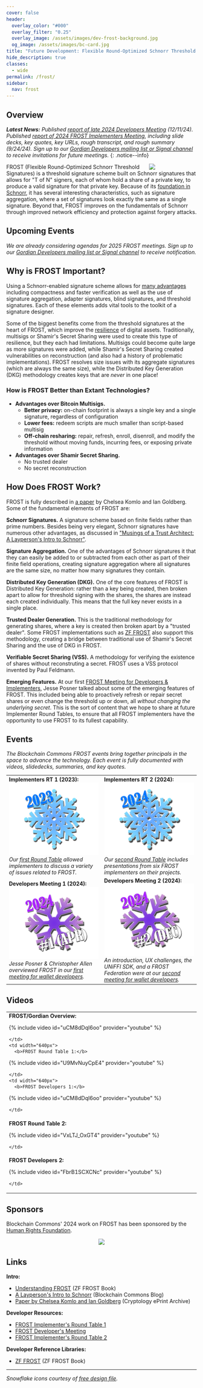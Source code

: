 ```yaml
---
cover: false
header:
  overlay_color: "#000"
  overlay_filter: "0.25"
  overlay_image: /assets/images/dev-frost-background.jpg
  og_image: /assets/images/bc-card.jpg
title: "Future Development: Flexible Round-Optimized Schnorr Threshold Signatures (FROST)"
hide_description: true
classes:
  - wide
permalink: /frost/
sidebar:
  nav: frost
---
```


## Overview

_**Latest News:** Published [report of late 2024 Developers Meeting](/frost/developers2) (12/11/24). Published [report of 2024 FROST Implementers Meeting](/frost/meeting2), including slide decks, key quotes, key URLs, rough transcript, and rough summary (9/24/24). Sign up to our [Gordian Developers mailing list or Signal channel](https://www.blockchaincommons.com/subscribe/) to receive invitations for future meetings._
{: .notice--info}

<a href="/crypto-stack/"><img src="https://developer.blockchaincommons.com/assets/images/bc-stack-crypto-frost.png" style="margin-left: 20px; float: right" width="25%"></a>

FROST (Flexible Round-Optimized Schnorr Threshold Signatures) is a threshold signature scheme built on Schnorr signatures that allows for
"T of N" signers, each of whom hold a share of a private key, to produce a valid signature for that private key. Because of its
[foundation in Schnorr](https://www.blockchaincommons.com/musings/Schnorr-Intro/), it has several interesting characteristics, such as signature aggregation,
where a set of signatures look exactly the same as a single signature. Beyond that, FROST improves on the fundamentals
of Schnorr through improved network efficiency and protection against forgery attacks.

## Upcoming Events

_We are already considering agendas for 2025 FROST meetings. Sign up to our [Gordian Developers mailing list or Signal channel](https://www.blockchaincommons.com/subscribe/) to receive notification._

## Why is FROST Important?

Using a Schnorr-enabled signature scheme allows for [many advantages](https://www.blockchaincommons.com/musings/Schnorr-Intro/) including compactness
and faster verification as well as the use of signature aggregation, adapter signatures, blind signatures, and threshold signatures. Each of
these elements adds vital tools to the toolkit of a signature designer.

Some of the biggest benefits come from the threshold signatures at the heart of FROST, which improve
the [resilience](/principles/) of digital assets. Traditionally, multisigs or Shamir's Secret Sharing were used to create this type of
resilience, but they each had limitations. Multisigs could become quite large as more signatures were added, while Shamir's Secret
Sharing created vulnerabilities on reconstruction (and also had a history of problematic implementations). FROST resolves size issues
with its aggregate signatures (which are always the same size), while the Distributed Key Generation (DKG) methodology creates keys that are _never_ in
one place!

### How is FROST Better than Extant Technologies?

* **Advantages over Bitcoin Multisigs.** 
   * **Better privacy:** on-chain footprint is always a single key and a single signature, regardless of configuration
   * **Lower fees:** redeem scripts are much smaller than script-based multisig
   * **Off-chain resharing:** repair, refresh, enroll, disenroll, and modify the threshold without moving funds, incurring fees, or exposing private information
* **Advantages over Shamir Secret Sharing.**
   * No trusted dealer
   * No secret reconstruction

## How Does FROST Work?

FROST is fully described in [a paper](https://eprint.iacr.org/2020/852.pdf) by Chelsea Komlo and Ian Goldberg. Some of the fundamental elements
of FROST are:

**Schnorr Signatures.** A signature scheme based on finite fields rather than prime numbers. Besides being very elegant, Schnorr signatures have numerous other advantages, as discussed in ["Musings of a Trust
Architect: A Layperson's Intro to Schnorr"](https://www.blockchaincommons.com/musings/Schnorr-Intro/).

**Signature Aggregation.** One of the advantages of Schnorr signatures it that they can easily be added to or subtracted
from each other as part of their finite field operations, creating signature aggregation where all signatures are the same size, no matter how
many signatures they contain. 

**Distributed Key Generation (DKG).** One of the core features of FROST is Distributed Key Generation: rather than a key being created,
then broken apart to allow for threshold signing with the shares, the shares are instead each created individually. This means that the full key never exists in a single place.

**Trusted Dealer Generation.** This is the traditional methodology for generating shares, where a key is created then broken apart by
a "trusted dealer". Some FROST implementations such as [ZF FROST](https://frost.zfnd.org/index.html) also support this methodology, creating
a bridge between traditional use of Shamir's Secret Sharing and the use of DKG in FROST.

**Verifiable Secret Sharing (VSS).** A methodology for verifying the existence of shares without reconstruting a secret. FROST uses a
VSS protocol invented by Paul Feldmann. 

**Emerging Features.** At our first [FROST Meeting for Developers & Implementers](https://www.youtube.com/watch?v=uCM8dDql6oo&t=2762s), Jesse Posner talked about some of the emerging features of FROST. This included being able to proactively refresh or repair secret shares or even change the threshold up or down, all _without changing the underlying secret_. This is the sort of content that we hope to share at future Implementer Round Tables, to ensure that all FROST implementers have the opportunity to use FROST to its fullest capability.

## Events

_The Blockchain Commons FROST events bring together principals in the space to advance the technology. Each event is fully documented with videos, slidedecks, summaries, and key quotes._

<table width="100%">
  <tr>
    <td width="640px">
      <b>Implementers RT 1 (2023):</b>
      <a href="meeting1">
        <img src="/assets/images/frost-implementers-2023.png">
      </a>
      <i>Our <a href="meeting1">first Round Table</a> allowed implementers to discuss a variety of issues related to FROST.</i>
    </td>
    <td width="640px">
      <b>Implementers RT 2 (2024):</b>
      <a href="meeting2">
        <img src="/assets/images/frost-implementers-2024.png">
      </a>
      <i>Our <a href="meeting2">second Round Table</a> includes presentations from six FROST implementers on their projects.</i>
    </td>
  </tr>
  <tr>
    <td width="640px">
      <b>Developers Meeting 1 (2024):</b>
      <a href="developers1">
        <img src="/assets/images/frost-developers-2024-1.png">
      </a>
      <i>Jesse Posner & Christopher Allen overviewed FROST in our <a href="developers1">first meeting for wallet developers</a>.</i>
    </td>
    <td width="640px">
      <b>Developers Meeting 2 (2024):</b>
      <a href="developers2">
        <img src="/assets/images/frost-developers-2024-2.png">
      </a>
      <i>An introduction, UX challenges, the UNiFFI SDK, and a FROST Federation were at our <a href="developers2">second meeting for wallet developers</a>.</i>
    </td>
  </tr>
</table>

## Videos

<table width="100%">
  <tr>
    <td width="640px">
      <b>FROST/Gordian Overview:</b>

{% include video id="uCM8dDql6oo" provider="youtube" %}

    </td>
    <td width="640px">
      <b>FROST Round Table 1:</b>

{% include video id="U9MvNuyCpE4" provider="youtube" %}

    </td>
    <td width="640px">
      <b>FROST Developers 1:</b>

{% include video id="uCM8dDql6oo" provider="youtube" %}

    </td>
  </tr>
  <tr>
    <td width="640px">
      <b>FROST Round Table 2:</b>

{% include video id="VxLTJ_OxGT4" provider="youtube" %}

    </td>    
  </tr>
  <tr>
    <td width="640px">
      <b>FROST Developers 2:</b>

{% include video id="FbrB1SCXCNc" provider="youtube" %}

    </td>    
  </tr>
</table>

## Sponsors

Blockchain Commons' 2024 work on FROST has been sponsored by the [Human Rights Foundation](https://hrf.org/).

<center><a href="https://hrf.org/"><img src="https://www.blockchaincommons.com/images/sponsors/hrf-white.png"></a></center>

## Links

**Intro:**

* [Understanding FROST](https://frost.zfnd.org/frost.html) (ZF FROST Book)
* [A Layperson's Intro to Schnorr](https://www.blockchaincommons.com/musings/Schnorr-Intro/) (Blockchain Commons Blog)
* [Paper by Chelsea Komlo and Ian Goldberg](https://eprint.iacr.org/2020/852.pdf) (Cryptology ePrint Archive)

**Developer Resources:**

* [FROST Implementer's Round Table 1](/frost/meeting1/)
* [FROST Developer's Meeting](/frost/developers1/)
* [FROST Implementer's Round Table 2](/frost/meeting2/)

**Developer Reference Libraries:**

* [ZF FROST](https://frost.zfnd.org/index.html) (ZF FROST Book)

<hr>

<i>Snowflake icons courtesy of <a href="https://freedesignfile.com/?cat=20205&s=snowflake">free design file</a>.</I>

